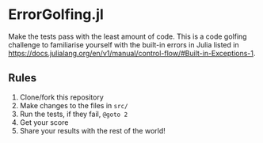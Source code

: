 # ErrorGolfing.jl

Make the tests pass with the least amount of code.  This is a code golfing challenge to familiarise yourself with the built-in errors in Julia listed in https://docs.julialang.org/en/v1/manual/control-flow/#Built-in-Exceptions-1.

## Rules

1. Clone/fork this repository
2. Make changes to the files in `src/`
3. Run the tests, if they fail, `@goto 2`
4. Get your score
5. Share your results with the rest of the world!
